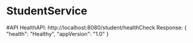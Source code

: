 # StudentService

#API
HealthAPI:
http://localhost:8080/student/healthCheck
Response:
    {
        "health": "Healthy",
        "appVersion": "1.0"
    }
